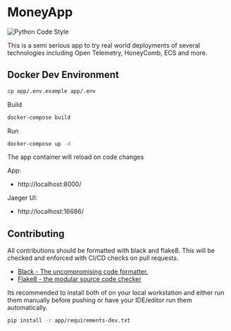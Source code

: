 # MoneyApp

![Python Code Style](https://github.com/iokiwi/moneyapp/actions/workflows/code-style.yml/badge.svg)

This is a semi serious app to try real world deployments of several technologies
including Open Telemetry, HoneyComb, ECS and more.

## Docker Dev Environment

```bash
cp app/.env.example app/.env
```

Build
```bash
docker-compose build
```

Run
```bash
docker-compose up -d
```

The app container will reload on code changes

App:
  * http://localhost:8000/

Jaeger UI:
  * http://localhost:16686/

## Contributing

All contributions should be formatted with black and flake8. This will be checked and enforced with CI/CD checks on pull requests.

 * [Black - The uncompromising code formatter.](https://pypi.org/project/black/)
 * [Flake8 - the modular source code checker](https://pypi.org/project/flake8/)

Its recommended to install both of on your local workstation and either run them manually before pushing or
have your IDE/editor run them automatically.

```bash
pip install -r app/requirements-dev.txt
```
